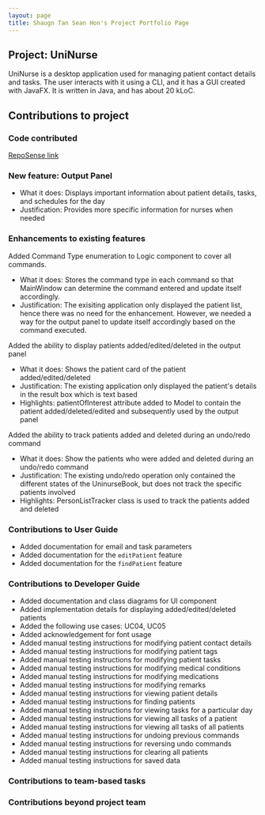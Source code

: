```yaml
---
layout: page
title: Shaugn Tan Sean Hon's Project Portfolio Page
---
```


## Project: UniNurse

UniNurse is a desktop application used for managing patient contact details and tasks. The user interacts with it using
a CLI, and it has a GUI created with JavaFX. It is written in Java, and has about 20 kLoC.

## Contributions to project

### Code contributed
[RepoSense link](https://nus-cs2103-ay2223s1.github.io/tp-dashboard/?search=shogun187&breakdown=true)

### New feature: Output Panel  

* What it does: Displays important information about patient details, tasks, and schedules for the day
* Justification: Provides more specific information for nurses when needed


### Enhancements to existing features

Added Command Type enumeration to Logic component to cover all commands.

* What it does: Stores the command type in each command so that MainWindow can determine the command entered and update itself accordingly.
* Justification: The exisiting application only displayed the patient list, hence there was no need for the enhancement. However, we needed a way for the output panel to update itself accordingly based on the command executed.  

Added the ability to display patients added/edited/deleted in the output panel 
* What it does: Shows the patient card of the patient added/edited/deleted
* Justification: The existing application only displayed the patient's details in the result box which is text based
* Highlights: patientOfInterest attribute added to Model to contain the patient added/deleted/edited and subsequently used by the output panel

Added the ability to track patients added and deleted during an undo/redo command
* What it does: Show the patients who were added and deleted during an undo/redo command 
* Justification: The existing undo/redo operation only contained the different states of the UninurseBook, but does not track the specific patients involved
* Highlights: PersonListTracker class is used to track the patients added and deleted

### Contributions to User Guide
* Added documentation for email and task parameters
* Added documentation for the `editPatient` feature
* Added documentation for the `findPatient` feature 

### Contributions to Developer Guide
* Added documentation and class diagrams for UI component
* Added implementation details for displaying added/edited/deleted patients
* Added the following use cases: UC04, UC05
* Added acknowledgement for font usage
* Added manual testing instructions for modifying patient contact details
* Added manual testing instructions for modifying patient tags
* Added manual testing instructions for modifying patient tasks
* Added manual testing instructions for modifying medical conditions
* Added manual testing instructions for modifying medications
* Added manual testing instructions for modifying remarks
* Added manual testing instructions for viewing patient details
* Added manual testing instructions for finding patients
* Added manual testing instructions for viewing tasks for a particular day
* Added manual testing instructions for viewing all tasks of a patient
* Added manual testing instructions for viewing all tasks of all patients
* Added manual testing instructions for undoing previous commands
* Added manual testing instructions for reversing undo commands
* Added manual testing instructions for clearing all patients
* Added manual testing instructions for saved data

### Contributions to team-based tasks

### Contributions beyond project team
